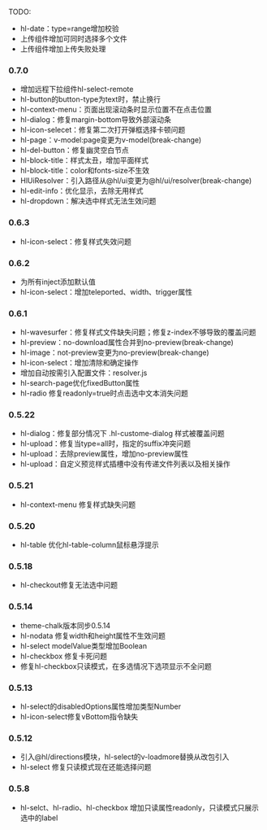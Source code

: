 TODO:

- hl-date：type=range增加校验
- 上传组件增加可同时选择多个文件
- 上传组件增加上传失败处理

### 0.7.0

- 增加远程下拉组件hl-select-remote
- hl-button的button-type为text时，禁止换行
- hl-context-menu：页面出现滚动条时显示位置不在点击位置
- hl-dialog：修复margin-bottom导致外部滚动条
- hl-icon-selecet：修复第二次打开弹框选择卡顿问题
- hl-page：v-model:page变更为v-model(break-change)
- hl-del-button：修复幽灵空白节点
- hl-block-title：样式太丑，增加平面样式
- hl-block-title：color和fonts-size不生效
- HlUiResolver：引入路径从@hl/ui变更为@hl/ui/resolver(break-change)
- hl-edit-info：优化显示，去除无用样式
- hl-dropdown：解决选中样式无法生效问题

### 0.6.3

- hl-icon-select：修复样式失效问题

### 0.6.2

- 为所有inject添加默认值
- hl-icon-select：增加teleported、width、trigger属性

### 0.6.1

- hl-wavesurfer：修复样式文件缺失问题；修复z-index不够导致的覆盖问题
- hl-preview：no-download属性合并到no-preview(break-change)
- hl-image：not-preview变更为no-preview(break-change)
- hl-icon-select：增加清除和确定操作
- 增加自动按需引入配置文件：resolver.js
- hl-search-page优化fixedButton属性
- hl-radio 修复readonly=true时点击选中文本消失问题

### 0.5.22

- hl-dialog：修复部分情况下 .hl-custome-dialog 样式被覆盖问题
- hl-upload：修复当type=all时，指定的suffix冲突问题
- hl-upload：去除preview属性，增加no-preview属性
- hl-upload：自定义预览样式插槽中没有传递文件列表以及相关操作

### 0.5.21

- hl-context-menu 修复样式缺失问题

### 0.5.20

- hl-table 优化hl-table-column鼠标悬浮提示

### 0.5.18

- hl-checkout修复无法选中问题

### 0.5.14

- theme-chalk版本同步0.5.14
- hl-nodata 修复width和height属性不生效问题
- hl-select modelValue类型增加Boolean
- hl-checkbox 修复卡死问题
- 修复hl-checkbox只读模式，在多选情况下选项显示不全问题

### 0.5.13

- hl-select的disabledOptions属性增加类型Number
- hl-icon-select修复vBottom指令缺失

### 0.5.12

- 引入@hl/directions模块，hl-select的v-loadmore替换从改包引入
- hl-select 修复只读模式现在还能选择问题

### 0.5.8

- hl-selct、hl-radio、hl-checkbox 增加只读属性readonly，只读模式只展示选中的label
